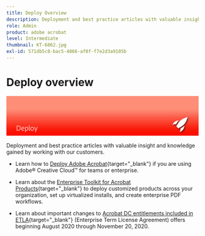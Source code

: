 ```yaml
---
title: Deploy Overview
description: Deployment and best practice articles with valuable insight and knowledge gained by working with our customers
role: Admin
product: adobe acrobat
level: Intermediate
thumbnail: KT-6862.jpg
exl-id: 571db5c8-bac5-4066-af0f-f7e2d3a9105b
---
```

# Deploy overview

![Acrobat Deployment Image](../assets/Hero-Deploy.png)

Deployment and best practice articles with valuable insight and knowledge gained by working with our customers.

* Learn how to [Deploy Adobe Acrobat](https://helpx.adobe.com/enterprise/using/deploying-acrobat.html){target="_blank"} if you are using Adobe® Creative Cloud™ for teams or enterprise.

* Learn about the [Enterprise Toolkit for Acrobat Products](https://www.adobe.com/devnet-docs/acrobatetk/index.html){target="_blank"} to deploy customized products across your organization, set up virtualized installs, and create enterprise PDF workflows.

* Learn about important changes to [Acrobat DC entitlements included in ETLA](signentitlementchanges.md){target="_blank"} (Enterprise Term License Agreement) offers beginning August 2020 through November 20, 2020.
